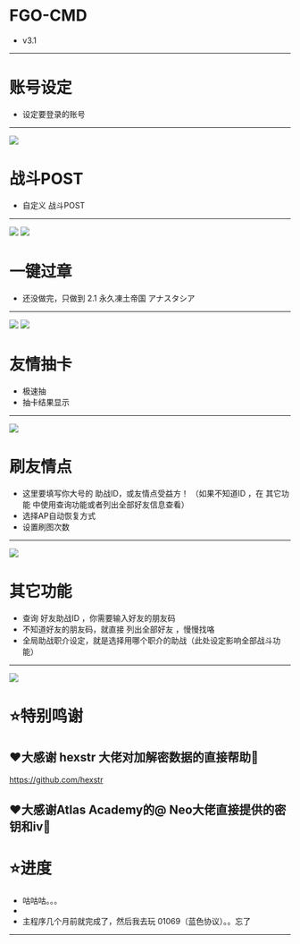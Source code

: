FGO-CMD  
=====
* v3.1
----------------
  



账号设定
=============

* 设定要登录的账号
-----------------

![](https://i.imgur.com/SRoEVkV.png)




战斗POST
===========

* 自定义 战斗POST
---------------------
![](https://i.imgur.com/1A6fiCO.png)
![](https://i.imgur.com/wY710Eh.png)




一键过章
=========

* 还没做完，只做到 2.1 永久凍土帝国 アナスタシア

---------------------------------------------
![](https://i.imgur.com/qnhWoMi.png)
![](https://i.imgur.com/0isByGn.png)



友情抽卡
===========

* 极速抽
* 抽卡结果显示
-------------------
![](https://i.imgur.com/VeZeAvF.png)


刷友情点
==========
* 这里要填写你大号的 助战ID，或友情点受益方！ （如果不知道ID ，在 其它功能 中使用查询功能或者列出全部好友信息查看）
* 选择AP自动恢复方式
* 设置刷图次数
--------
![](https://i.imgur.com/2klbQ4p.png)



其它功能
===========
* 查询 好友助战ID ，你需要输入好友的朋友码
* 不知道好友的朋友码，就直接 列出全部好友 ，慢慢找咯
* 全局助战职介设定，就是选择用哪个职介的助战（此处设定影响全部战斗功能）
------------

![](https://i.imgur.com/nR6VoaL.png)




⭐特别鸣谢
=====

❤️大感谢 hexstr 大佬对加解密数据的直接帮助🫡
---------------
https://github.com/hexstr

❤️大感谢Atlas Academy的@ Neo大佬直接提供的密钥和iv🫡
-----------------------------------------------------------



⭐进度
========
* 咕咕咕。。。
* 
* 主程序几个月前就完成了，然后我去玩 01069（蓝色协议）。。忘了
--------------------------------------------------------------

